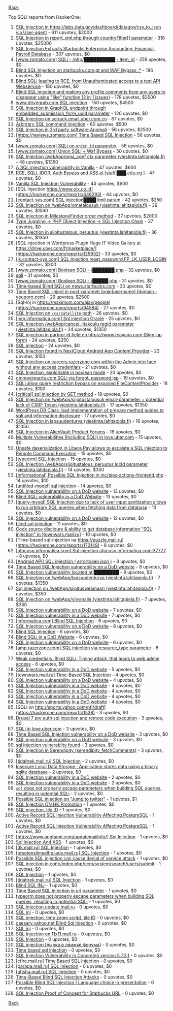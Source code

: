 [Back](../README.md)

Top SQLI reports from HackerOne:

1. [SQL injection in https://labs.data.gov/dashboard/datagov/csv_to_json via User-agent](https://hackerone.com/reports/297478) - 611 upvotes, $2000
2. [SQL Injection in report_xml.php through countryFilter[] parameter](https://hackerone.com/reports/383127) - 318 upvotes, $25000
3. [SQL Injection Extracts Starbucks Enterprise Accounting, Financial, Payroll Database](https://hackerone.com/reports/531051) - 307 upvotes, $0
4. [[www.zomato.com] SQLi - /php/██████████ - item_id](https://hackerone.com/reports/403616) - 259 upvotes, $0
5. [Blind SQL Injection on starbucks.com.gt and WAF Bypass :*](https://hackerone.com/reports/549355) - 186 upvotes, $0
6. [Blind SQLi leading to RCE, from Unauthenticated access to a test API Webservice](https://hackerone.com/reports/592400) - 180 upvotes, $0
7. [Blind SQL injection and making any profile comments from any users to disappear using "like" function (2 in 1 issues)](https://hackerone.com/reports/363815) - 178 upvotes, $2500
8. [www.drivegrab.com SQL injection](https://hackerone.com/reports/273946) - 150 upvotes, $4500
9. [SQL injection in GraphQL endpoint through embedded_submission_form_uuid parameter](https://hackerone.com/reports/435066) - 126 upvotes, $0
10. [SQL Injection on sctrack.email.uber.com.cn](https://hackerone.com/reports/150156) - 67 upvotes, $0
11. [Arbitrary SQL command injection](https://hackerone.com/reports/508487) - 60 upvotes, $500
12. [SQL injection in 3rd party software Anomali](https://hackerone.com/reports/206872) - 56 upvotes, $2500
13. [[https://reviews.zomato.com] Time Based SQL Injection](https://hackerone.com/reports/300176) - 56 upvotes, $0
14. [[www.zomato.com] SQLi on `order_id` parameter](https://hackerone.com/reports/358669) - 56 upvotes, $0
15. [[www.zomato.com] Union SQLi + Waf Bypass](https://hackerone.com/reports/258582) - 50 upvotes, $0
16. [SQL Injection /webApp/oma_conf ctx parameter (viestinta.lahitapiola.fi)](https://hackerone.com/reports/181803) - 48 upvotes, $1350
17. [A SQL injection vulnerability in Vanilla](https://hackerone.com/reports/358570) - 47 upvotes, $600
18. [RCE, SQLi, IDOR, Auth Bypass and XSS at [staff.███.edu.eg ]](https://hackerone.com/reports/404874) - 47 upvotes, $0
19. [Vanilla SQL Injection Vulnerability](https://hackerone.com/reports/353784) - 44 upvotes, $600
20. [SQL Injection https://www.olx.co.id](https://hackerone.com/reports/446293) - 44 upvotes, $0
21. [[contact-sys.com] SQL Injection████ limit param](https://hackerone.com/reports/164945) - 42 upvotes, $250
22. [SQL Injection on /webApp/omatalousuk (viestinta.lahitapiola.fi)](https://hackerone.com/reports/179751) - 39 upvotes, $1560
23. [SQL injection in MilestoneFinder order method](https://hackerone.com/reports/298176) - 37 upvotes, $2000
24. [Type Juggling -> PHP Object Injection -> SQL Injection Chain](https://hackerone.com/reports/202774) - 37 upvotes, $0
25. [SQL Injection in sijoitustalous_peruutus (viestinta.lahitapiola.fi)](https://hackerone.com/reports/190434) - 36 upvotes, $1350
26. [SQL injection in Wordpress Plugin Huge IT Video Gallery at https://drive.uber.com/frmarketplace/](https://hackerone.com/reports/125932) - 33 upvotes, $0
27. [[lk.contact-sys.com] SQL Injection reset_password FP_LK_USER_LOGIN](https://hackerone.com/reports/164684) - 32 upvotes, $300
28. [[www.zomato.com] Boolean SQLi - /███████.php](https://hackerone.com/reports/301257) - 32 upvotes, $0
29. [sqli](https://hackerone.com/reports/207695) - 31 upvotes, $0
30. [[www.zomato.com] Boolean SQLi - /█████.php](https://hackerone.com/reports/297534) - 31 upvotes, $0
31. [Time-based Blind SQLi on news.starbucks.com](https://hackerone.com/reports/198292) - 30 upvotes, $0
32. [Time Based SQL-inject in post-parametr login[username] [domain - youporn.com]](https://hackerone.com/reports/203935) - 29 upvotes, $2500
33. [Sql-inj in https://maximum.com/ajax/people](https://hackerone.com/reports/94584) - 27 upvotes, $0
34. [SQL Injection on `/cs/Satellite` path](https://hackerone.com/reports/164739) - 26 upvotes, $0
35. [[ipm.informatica.com] Sql injection Oracle](https://hackerone.com/reports/178057) - 25 upvotes, $0
36. [SQL Injection /webApp/cancel_iltakoulu regId parameter (viestinta.lahitapiola.fi)](https://hackerone.com/reports/200818) - 24 upvotes, $1350
37. [SQL injection in partner id field on https://www.teavana.com (Sign-up form)](https://hackerone.com/reports/269279) - 24 upvotes, $250
38. [SQL injection](https://hackerone.com/reports/311922) - 24 upvotes, $0
39. [SQL Injection found in NextCloud Android App Content Provider](https://hackerone.com/reports/291764) - 23 upvotes, $150
40. [SQL Injection on careers.razerzone.com within the Admin interface without any access credentials](https://hackerone.com/reports/300138) - 21 upvotes, $0
41. [SQL Injection, exploitable in boolean mode](https://hackerone.com/reports/246412) - 20 upvotes, $0
42. [gmmovinparts.com SQLi via forgot_password.jsp](https://hackerone.com/reports/109395) - 19 upvotes, $0
43. [SQLi allow query restriction bypass on exposed FileContentProvider](https://hackerone.com/reports/518669) - 18 upvotes, $100
44. [[critical] sql injection by GET method](https://hackerone.com/reports/319279) - 18 upvotes, $0
45. [SQL Injection on /webApp/sijoitustalousuk email-parameter + potential lack of CSRF Token (viestinta.lahitapiola.fi)](https://hackerone.com/reports/191601) - 17 upvotes, $1350
46. [WordPress DB Class, bad implementation of prepare method guides to sqli and information disclosure](https://hackerone.com/reports/179920) - 17 upvotes, $0
47. [SQL Injection in lapsuudenturva (viestinta.lahitapiola.fi)](https://hackerone.com/reports/191146) - 16 upvotes, $1350
48. [SQL Injection in AlienVault Product Forums](https://hackerone.com/reports/285478) - 16 upvotes, $0
49. [Multiple Vulnerabilities (Including SQLi) in love.uber.com](https://hackerone.com/reports/117080) - 15 upvotes, $0
50. [Unsafe deserialization in Libera Pay allows to escalate a SQL injection to Remote Command Execution](https://hackerone.com/reports/361341) - 15 upvotes, $0
51. [[typeorm] SQL Injection](https://hackerone.com/reports/506654) - 15 upvotes, $0
52. [SQL Injection /webApp/sijoitustalous_peruutus locId parameter (viestinta.lahitapiola.fi)](https://hackerone.com/reports/181826) - 14 upvotes, $350
53. [[Informational] Possible SQL Injection in inc/ajax-actions-frontend.php](https://hackerone.com/reports/310280) - 14 upvotes, $10
54. [[untitled-model] sql injection](https://hackerone.com/reports/507222) - 14 upvotes, $0
55. [SQL injection vulnerability on a DoD website](https://hackerone.com/reports/200623) - 13 upvotes, $0
56. [Blind SQLi vulnerability in a DoD Website](https://hackerone.com/reports/213239) - 13 upvotes, $0
57. [[query-mysql] SQL Injection due to lack of user input sanitization allows to run arbitrary SQL queries when fetching data from database](https://hackerone.com/reports/311244) - 13 upvotes, $0
58. [SQL injection vulnerability on a DoD website](https://hackerone.com/reports/189332) - 12 upvotes, $0
59. [blind sql injection](https://hackerone.com/reports/374027) - 11 upvotes, $0
60. [Code source discloure & ability to get database information "SQL injection" in [townwars.mail.ru]](https://hackerone.com/reports/141329) - 10 upvotes, $0
61. [Time-based sql-injection на https://puzzle.mail.ru](https://hackerone.com/reports/170149) - 8 upvotes, $0
62. [[afocusp.informatica.com] Sql injection afocusp.informatica.com:37777](https://hackerone.com/reports/178632) - 8 upvotes, $0
63. [[Android API] SQL injection ( errortoken.json )](https://hackerone.com/reports/204050) - 8 upvotes, $0
64. [Time Based SQL Injection vulnerability on a DoD website](https://hackerone.com/reports/189851) - 8 upvotes, $0
65. [SQL Injection vulnerability located at ████████](https://hackerone.com/reports/384397) - 8 upvotes, $0
66. [SQL Injection on /webApp/lapsuudenturva (viestinta.lahitapiola.fi)](https://hackerone.com/reports/200214) - 7 upvotes, $1350
67. [Sql injection on /webApp/sijoituswebinaari (viestinta.lahitapiola.fi)](https://hackerone.com/reports/200212) - 7 upvotes, $350
68. [SQL Injection on /webApp/viivanalle (viestinta.lahitapiola.fi)](https://hackerone.com/reports/200210) - 7 upvotes, $350
69. [SQL injection vulnerability on a DoD website](https://hackerone.com/reports/193936) - 7 upvotes, $0
70. [SQL Injection vulnerability in a DoD website](https://hackerone.com/reports/216699) - 7 upvotes, $0
71. [[informatica.com] Blind SQL Injection](https://hackerone.com/reports/117073) - 6 upvotes, $0
72. [SQL Injection vulnerability on a DoD website](https://hackerone.com/reports/186156) - 6 upvotes, $0
73. [Blind SQL Injection](https://hackerone.com/reports/221757) - 6 upvotes, $0
74. [Blind SQLi in a DoD Website](https://hackerone.com/reports/196300) - 6 upvotes, $0
75. [SQL injection vulnerability on a DoD website](https://hackerone.com/reports/189069) - 6 upvotes, $0
76. [[amp.razerzone.com] SQL injection via resource_type parameter](https://hackerone.com/reports/276288) - 6 upvotes, $0
77. [Weak credentials, Blind SQLi, Timing attack, that leads to web admin access](https://hackerone.com/reports/514584) - 6 upvotes, $0
78. [SQL Injection vulnerability in a DoD website](https://hackerone.com/reports/201512) - 5 upvotes, $0
79. [[townwars.mail.ru] Time-Based SQL Injection](https://hackerone.com/reports/144674) - 4 upvotes, $0
80. [SQL injection vulnerability on a DoD website](https://hackerone.com/reports/193436) - 4 upvotes, $0
81. [SQL Injection vulnerability in a DoD website](https://hackerone.com/reports/192079) - 4 upvotes, $0
82. [SQL Injection vulnerability in a DoD website](https://hackerone.com/reports/192110) - 4 upvotes, $0
83. [SQL injection vulnerability in a DoD website](https://hackerone.com/reports/195051) - 4 upvotes, $0
84. [SQL Injection vulnerability in a DoD website](https://hackerone.com/reports/227587) - 4 upvotes, $0
85. [SQLi on http://sports.yahoo.com/nfl/draft](https://hackerone.com/reports/1538) - 3 upvotes, $0
86. [Drupal 7 pre auth sql injection and remote code execution](https://hackerone.com/reports/31756) - 3 upvotes, $0
87. [SQLi in love.uber.com](https://hackerone.com/reports/125181) - 3 upvotes, $0
88. [Time Based SQL Injection vulnerability on a DoD website](https://hackerone.com/reports/188929) - 3 upvotes, $0
89. [SQL injection vulnerability on a DoD website](https://hackerone.com/reports/202619) - 3 upvotes, $0
90. [sql injection vulnerablity found](https://hackerone.com/reports/211988) - 3 upvotes, $0
91. [SQL injection in Serendipity (serendipity_fetchComments)](https://hackerone.com/reports/374748) - 3 upvotes, $0
92. [[tidaltrek.mail.ru] SQL Injection](https://hackerone.com/reports/142479) - 2 upvotes, $0
93. [Insecure Local Data Storage : Application stores data using a binary sqlite database](https://hackerone.com/reports/57918) - 2 upvotes, $0
94. [SQL Injection vulnerability in a DoD website](https://hackerone.com/reports/226211) - 2 upvotes, $0
95. [SQL Injection vulnerability in a DoD website](https://hackerone.com/reports/197754) - 2 upvotes, $0
96. [`sql` does not properly escape parameters when building SQL queries, resulting in potential SQLi](https://hackerone.com/reports/319465) - 2 upvotes, $0
97. [Possible SQL injection on "Jump to twitter"](https://hackerone.com/reports/81701) - 1 upvotes, $1
98. [SQL Injection ON HK.Promotion](https://hackerone.com/reports/3039) - 1 upvotes, $0
99. [SQL injection, tile ID](https://hackerone.com/reports/17225) - 1 upvotes, $0
100. [Active Record SQL Injection Vulnerability Affecting PostgreSQL](https://hackerone.com/reports/28449) - 1 upvotes, $0
101. [Active Record SQL Injection Vulnerability Affecting PostgreSQL](https://hackerone.com/reports/28450) - 1 upvotes, $0
102. [[https://www.anghami.com/updatemailinfo/] Sql Injection](https://hackerone.com/reports/86468) - 1 upvotes, $0
103. [Sql injection And XSS](https://hackerone.com/reports/31023) - 1 upvotes, $0
104. [[3k.mail.ru] SQL Injection](https://hackerone.com/reports/116508) - 1 upvotes, $0
105. [[orsotenslimselfie.lady.mail.ru] SQL Injection](https://hackerone.com/reports/115291) - 1 upvotes, $0
106. [Possible SQL injection can cause denial of service attack](https://hackerone.com/reports/123660) - 1 upvotes, $0
107. [SQL injection in conc/index.php/ccm/system/search/users/submit](https://hackerone.com/reports/38778) - 1 upvotes, $0
108. [SQL Injection](https://hackerone.com/reports/137956) - 1 upvotes, $0
109. [[tidaltrek.mail.ru] SQL Injection](https://hackerone.com/reports/140899) - 1 upvotes, $0
110. [Blind SQL INJ](https://hackerone.com/reports/115304) - 1 upvotes, $0
111. [Time Based SQL injection in url parameter](https://hackerone.com/reports/144359) - 1 upvotes, $0
112. [typeorm does not properly escape parameters when building SQL queries, resulting in potential SQLi](https://hackerone.com/reports/319458) - 1 upvotes, $0
113. [SQL injection update.mail.ru](https://hackerone.com/reports/11861) - 0 upvotes, $0
114. [SQL inj](https://hackerone.com/reports/10037) - 0 upvotes, $0
115. [SQL injection, time zoom script, tile ID](https://hackerone.com/reports/17227) - 0 upvotes, $0
116. [caesary.yahoo.net Blind Sql Injection](https://hackerone.com/reports/21899) - 0 upvotes, $0
117. [SQL inj](https://hackerone.com/reports/10468) - 0 upvotes, $0
118. [SQL Injection on 11x11.mail.ru](https://hackerone.com/reports/15762) - 0 upvotes, $0
119. [SQL Injection](https://hackerone.com/reports/23014) - 0 upvotes, $0
120. [SQL injection [дырка в движке форума]](https://hackerone.com/reports/9919) - 0 upvotes, $0
121. [Time based sql injection](https://hackerone.com/reports/9921) - 0 upvotes, $0
122. [SQL Injection Vulnerability in Concrete5 version 5.7.3.1](https://hackerone.com/reports/59664) - 0 upvotes, $0
123. [[cfire.mail.ru] Time Based SQL Injection](https://hackerone.com/reports/107780) - 0 upvotes, $0
124. [[parapa.mail.ru] SQL Injection](https://hackerone.com/reports/109212) - 0 upvotes, $0
125. [[afisha.mail.ru] SQL Injection](https://hackerone.com/reports/112555) - 0 upvotes, $0
126. [Time-Based Blind SQL Injection Attacks](https://hackerone.com/reports/78443) - 0 upvotes, $0
127. [Possible Blind SQL injection | Language choice in presentation](https://hackerone.com/reports/131047) - 0 upvotes, $0
128. [SQL Injection Proof of Concept for Starbucks URL](https://hackerone.com/reports/360539) - 0 upvotes, $0


[Back](../README.md)